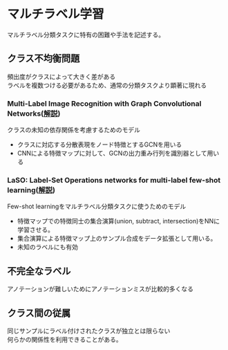 # マルチラベル学習
マルチラベル分類タスクに特有の困難や手法を記述する。  

## クラス不均衡問題  
頻出度がクラスによって大きく差がある  
ラベルを複数つける必要があるため、通常の分類タスクより顕著に現れる  
### Multi-Label Image Recognition with Graph Convolutional Networks([解説](https://www.slideshare.net/TakujiTahara/20190607-lt-multilabel-classification-in-cvpr2019-part2))  
クラスの未知の依存関係を考慮するためのモデル  
- クラスに対応する分散表現をノード特徴とするGCNを用いる  
- CNNによる特徴マップに対して、GCNの出力重み行列を識別器として用いる  

### LaSO: Label-Set Operations networks for multi-label few-shot learning([解説](https://www.slideshare.net/TakujiTahara/20190509-lt-multilabel-classification-in-cvpr2019))
Few-shot learningをマルチラベル分類タスクに使うためのモデル  
- 特徴マップでの特徴同士の集合演算(union, subtract, intersection)をNNに学習させる。  
- 集合演算による特徴マップ上のサンプル合成をデータ拡張として用いる。  
- 未知のラベルにも有効
## 不完全なラベル  
アノテーションが難しいためにアノテーションミスが比較的多くなる  
## クラス間の従属  
同じサンプルにラベル付けされたクラスが独立とは限らない  
何らかの関係性を利用できることがある。  

